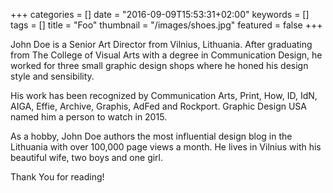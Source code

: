 +++
categories = []
date = "2016-09-09T15:53:31+02:00"
keywords = []
tags = []
title = "Foo"
thumbnail = "/images/shoes.jpg"
featured = false
+++

John Doe is a Senior Art Director from Vilnius, Lithuania. After graduating from The College of Visual Arts with a degree in Communication Design, he worked for three small graphic design shops where he honed his design style and sensibility.

His work has been recognized by Communication Arts, Print, How, ID, IdN, AIGA, Effie, Archive, Graphis, AdFed and Rockport. Graphic Design USA named him a person to watch in 2015.

As a hobby, John Doe authors the most influential design blog in the Lithuania with over 100,000 page views a month. He lives in Vilnius with his beautiful wife, two boys and one girl.

Thank You for reading!
